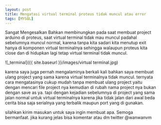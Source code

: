 ```yaml
---
layout: post
title: Mengatasi virtual terminal proteus tidak muncul atau error
tags: [MYSQL]
---
```


Sangat Mengesalkan Bahkan membinungkan pada saat membuat project arduino di proteus, saat virtual terminal tidak mau muncul padahal sebelumnya muncul normal, karena tanpa kita sadari kita menutup exit hanya di komponen virtual terminalnya sehingga walaupun proteus kita close dan di hidupkan lagi tetap virtual terminal tidak muncul.

![_terminal]({{ site.baseurl }}/images/virtual terminal.jpg)

karena saya juga pernah mengalaminya berkali kali bahkan saya membuat ulang project yang sama karena virtual terminalnya tidak muncul.
ternyata cara mengatasinya cukup mudah tanpa membuat ulang project yaitu dengan mencari file project nya kemudian di rubah nama project nya bukan dengan save as ya. 
tapi dengan kejadian sebelumnya di project yang sama jalan normal untuk virtual terminalnya karena jika tidak jalan dari awal beda cerita bisa saja serialnya yang terbalik maupun port yang di gunakan. 

silahkan kirim masukan untuk saya ingin membuat apa. Semoga bermanfaat.
jika kurang jelas bisa komentar atau dm twitter @wanwanvm
